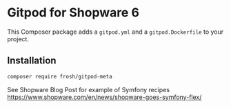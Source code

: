 # Gitpod for Shopware 6

This Composer package adds a `gitpod.yml` and a `gitpod.Dockerfile` to your project.

## Installation

```bash
composer require frosh/gitpod-meta
```

See Shopware Blog Post for example of Symfony recipes https://www.shopware.com/en/news/shopware-goes-symfony-flex/

